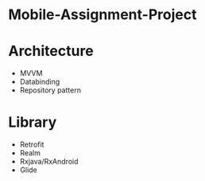 # Mobile-Assignment-Project

# Architecture 
  - MVVM
  - Databinding
  - Repository pattern

# Library
  - Retrofit
  - Realm
  - Rxjava/RxAndroid
  - Glide
